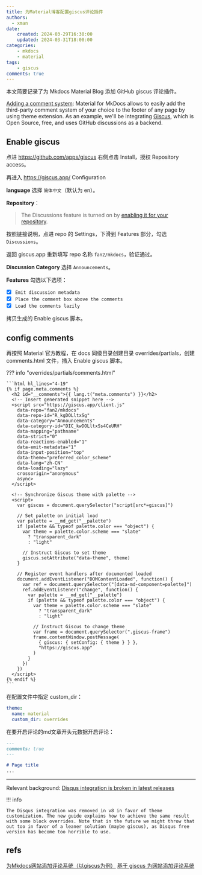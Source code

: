 ```yaml
---
title: 为Material博客配置giscus评论插件
authors:
  - xman
date:
    created: 2024-03-29T16:30:00
    updated: 2024-03-31T18:00:00
categories:
    - mkdocs
    - material
tags:
    - giscus
comments: true
---
```


本文简要记录了为 Mkdocs Material Blog 添加 GitHub giscus 评论插件。

[Adding a comment system](https://squidfunk.github.io/mkdocs-material/setup/adding-a-comment-system/): Material for MkDocs allows to easily add the third-party comment system of your choice to the footer of any page by using theme extension. As an example, we'll be integrating [Giscus](https://giscus.app/), which is Open Source, free, and uses GitHub discussions as a backend.

<!-- more -->

## Enable giscus

点进 <https://github.com/apps/giscus> 右侧点击 Install，授权 Repository access。

再进入 <https://giscus.app/> Configuration

**language** 选择 `简体中文`（默认为 en）。

**Repository**：

> The Discussions feature is turned on by [enabling it for your repository](https://docs.github.com/en/github/administering-a-repository/managing-repository-settings/enabling-or-disabling-github-discussions-for-a-repository).

按照链接说明，点进 repo 的 Settings，下滑到 Features 部分，勾选 `Discussions`。

返回 giscus.app 重新填写 repo 名称 `fan2/mkdocs`，验证通过。

**Discussion Category** 选择 `Announcements`。

**Features** 勾选以下选项：

- [x] `Emit discussion metadata`
- [x] `Place the comment box above the comments`
- [x] `Load the comments lazily`

拷贝生成的 Enable giscus 脚本。

## config comments

再按照 Material 官方教程，在 docs 同级目录创建目录 overrides/partials，创建 comments.html 文件，插入 Enable giscus 脚本。

??? info "overrides/partials/comments.html"

    ```html hl_lines="4-19"
    {% if page.meta.comments %}
      <h2 id="__comments">{{ lang.t("meta.comments") }}</h2>
      <!-- Insert generated snippet here -->
      <script src="https://giscus.app/client.js"
        data-repo="fan2/mkdocs"
        data-repo-id="R_kgDOLltxSg"
        data-category="Announcements"
        data-category-id="DIC_kwDOLltxSs4CeURH"
        data-mapping="pathname"
        data-strict="0"
        data-reactions-enabled="1"
        data-emit-metadata="1"
        data-input-position="top"
        data-theme="preferred_color_scheme"
        data-lang="zh-CN"
        data-loading="lazy"
        crossorigin="anonymous"
        async>
      </script>

      <!-- Synchronize Giscus theme with palette -->
      <script>
        var giscus = document.querySelector("script[src*=giscus]")

        // Set palette on initial load
        var palette = __md_get("__palette")
        if (palette && typeof palette.color === "object") {
          var theme = palette.color.scheme === "slate"
            ? "transparent_dark"
            : "light"

          // Instruct Giscus to set theme
          giscus.setAttribute("data-theme", theme) 
        }

        // Register event handlers after documented loaded
        document.addEventListener("DOMContentLoaded", function() {
          var ref = document.querySelector("[data-md-component=palette]")
          ref.addEventListener("change", function() {
            var palette = __md_get("__palette")
            if (palette && typeof palette.color === "object") {
              var theme = palette.color.scheme === "slate"
                ? "transparent_dark"
                : "light"

              // Instruct Giscus to change theme
              var frame = document.querySelector(".giscus-frame")
              frame.contentWindow.postMessage(
                { giscus: { setConfig: { theme } } },
                "https://giscus.app"
              )
            }
          })
        })
      </script>
    {% endif %}
    ```

在配置文件中指定 custom_dir：

```YAML
theme:
  name: material
  custom_dir: overrides
```

在要开启评论的md文章开头元数据开启评论：

```Markdown
---
comments: true
---

# Page title
...

```

---

Relevant background: [Disqus integration is broken in latest releases](https://github.com/squidfunk/mkdocs-material/issues/3433)

!!! info

    The Disqus integration was removed in v8 in favor of theme customization. The new guide explains how to achieve the same result with some block overrides. Note that in the future we might throw that out too in favor of a leaner solution (maybe giscus), as Disqus free version has become too horrible to use.

## refs

[为Mkdocs网站添加评论系统（以giscus为例）](https://blog.csdn.net/m0_63203517/article/details/133819706)
[基于 giscus 为网站添加评论系统](https://fengchao.pro/blog/comment-system-with-giscus/)
